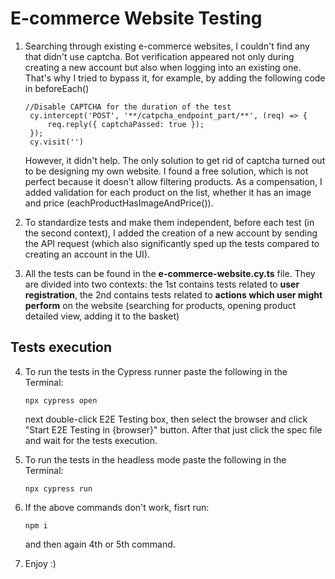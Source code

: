 # E-commerce Website Testing

1. Searching through existing e-commerce websites, I couldn't find any that didn't use captcha. Bot verification appeared not only during creating a new account but also when logging into an existing one. That's why I tried to bypass it, for example, by adding the following code in beforeEach()
   ```
   //Disable CAPTCHA for the duration of the test
    cy.intercept('POST', '**/catpcha_endpoint_part/**', (req) => {
        req.reply({ captchaPassed: true });
    });
    cy.visit('')
   ```

   However, it didn't help. The only solution to get rid of captcha turned out to be designing my own website. I found a free solution, which is not perfect because it doesn't allow filtering products. As a compensation, I added validation for each product on the list, whether it has an image and price (eachProductHasImageAndPrice()). 


2. To standardize tests and make them independent, before each test (in the second context), I added the creation of a new account by sending the API request (which also significantly sped up the tests compared to creating an account in the UI).


3. All the tests can be found in the **e-commerce-website.cy.ts** file. They are divided into two contexts: the 1st contains tests related to **user registration**, the 2nd contains tests related to **actions which user might perform** on the website (searching for products, opening product detailed view, adding it to the basket)


## Tests execution
4. To run the tests in the Cypress runner paste the following in the Terminal:
   
    ```
    npx cypress open
     ```
     next double-click E2E Testing box, then select the browser and click "Start E2E Testing in {browser}" button. After that just click the spec file and wait for the tests execution. 

  

6. To run the tests in the headless mode paste the following in the Terminal:
    ```
    npx cypress run
     ```


7. If the above commands don't work, fisrt run:
 
    ```
   npm i
    ```
   and then again 4th or 5th command.
   

9. Enjoy :)
